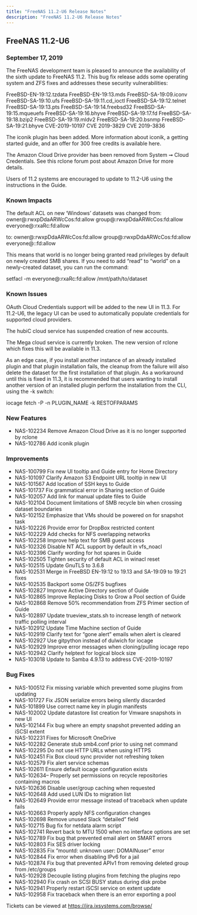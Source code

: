 ```yaml
---
title: "FreeNAS 11.2-U6 Release Notes"
description: "FreeNAS 11.2-U6 Release Notes"
---
```


## FreeNAS 11.2-U6

### September 17, 2019

The FreeNAS development team is pleased to announce the availability of the sixth update to FreeNAS 11.2. This bug fix release adds some operating system and ZFS fixes and addresses these security vulnerabilities:

FreeBSD-EN-19:12.tzdata
FreeBSD-EN-19:13.mds
FreeBSD-SA-19:09.iconv
FreeBSD-SA-19:10.ufs
FreeBSD-SA-19:11.cd_ioctl
FreeBSD-SA-19:12.telnet
FreeBSD-SA-19:13.pts
FreeBSD-SA-19:14.freebsd32
FreeBSD-SA-19:15.mqueuefs
FreeBSD-SA-19:16.bhyve
FreeBSD-SA-19:17.fd
FreeBSD-SA-19:18.bzip2
FreeBSD-SA-19:19.mldv2
FreeBSD-SA-19:20.bsnmp
FreeBSD-SA-19:21.bhyve
CVE-2019-10197
CVE 2019-3829
CVE 2019-3836

The iconik plugin has been added. More information about iconik, a getting started guide, and an offer for 300 free credits is available here.

The Amazon Cloud Drive provider has been removed from System ➞ Cloud Credentials. See this rclone forum post about Amazon Drive for more details.

Users of 11.2 systems are encouraged to update to 11.2-U6 using the instructions in the Guide.

### Known Impacts

The default ACL on new ‘Windows’ datasets was changed from:
owner@:rwxpDdaARWcCos:fd:allow
group@:rwxpDdaARWcCos:fd:allow
everyone@:rxaRc:fd:allow

to:
owner@:rwxpDdaARWcCos:fd:allow
group@:rwxpDdaARWcCos:fd:allow
everyone@::fd:allow

This means that world is no longer being granted read privileges by default on newly created SMB shares. If you need to add “read” to “world” on a newly-created dataset, you can run the command:

setfacl -m everyone@:rxaRc:fd:allow /mnt/path/to/dataset

### Known Issues

OAuth Cloud Credentials support will be added to the new UI in 11.3. For 11.2-U6, the legacy UI can be used to automatically populate credentials for supported cloud providers.

The hubiC cloud service has suspended creation of new accounts.

The Mega cloud service is currently broken. The new version of rclone which fixes this will be available in 11.3.

As an edge case, if you install another instance of an already installed plugin and that plugin installation fails, the cleanup from the failure will also delete the dataset for the first installation of that plugin. As a workaround until this is fixed in 11.3, it is recommended that users wanting to install another version of an installed plugin perform the installation from the CLI, using the -k switch:

iocage fetch -P -n PLUGIN_NAME -k RESTOFPARAMS

### New Features

+ NAS-102234 Remove Amazon Cloud Drive as it is no longer supported by rclone
+ NAS-102786 Add iconik plugin

### Improvements

+ NAS-100799 Fix new UI tooltip and Guide entry for Home Directory
+ NAS-101097 Clarify Amazon S3 Endpoint URL tooltip in new UI
+ NAS-101567 Add location of SSH keys to Guide
+ NAS-101737 Fix grammatical error in Sharing section of Guide
+ NAS-102057 Add link for manual update files to Guide
+ NAS-102104 Document limitations of SMB recycle bin when crossing dataset boundaries
+ NAS-102152 Emphasize that VMs should be powered on for snapshot task
+ NAS-102226 Provide error for DropBox restricted content
+ NAS-102229 Add checks for NFS overlapping networks
+ NAS-102258 Improve help text for SMB guest access
+ NAS-102326 Disable NT ACL support by default in vfs_noacl
+ NAS-102396 Clarify wording for hot spares in Guide
+ NAS-102505 Tighten security of default ACL in winacl reset
+ NAS-102515 Update GnuTLS to 3.6.8
+ NAS-102531 Merge in FreeBSD EN-19:12 to 19.13 and SA-19:09 to 19:21 fixes
+ NAS-102535 Backport some OS/ZFS bugfixes
+ NAS-102827 Improve Active Directory section of Guide
+ NAS-102865 Improve Replacing Disks to Grow a Pool section of Guide
+ NAS-102868 Remove 50% recommendation from ZFS Primer section of Guide
+ NAS-102897 Update trueview_stats.sh to increase length of network traffic polling interval
+ NAS-102912 Update Time Machine section of Guide
+ NAS-102919 Clarify text for “gone alert” emails when alert is cleared
+ NAS-102927 Use gitpython instead of dulwich for iocage
+ NAS-102929 Improve error messages when cloning/pulling iocage repo
+ NAS-102942 Clarify helptext for logical block size
+ NAS-103018 Update to Samba 4.9.13 to address CVE-2019-10197

### Bug Fixes

+ NAS-100512 Fix missing variable which prevented some plugins from updating
+ NAS-101727 Fix JSON serialize errors being silently discarded
+ NAS-101899 Use correct name key in plugin manifests
+ NAS-102002 Update datastore list creation for Vmware snapshots in new UI
+ NAS-102144 Fix bug where an empty snapshot prevented adding an iSCSI extent
+ NAS-102231 Fixes for Microsoft OneDrive
+ NAS-102282 Generate stub smb4.conf prior to using net command
+ NAS-102295 Do not use HTTP URLs when using HTTPS
+ NAS-102451 Fix Box cloud sync provider not refreshing token
+ NAS-102579 Fix alert service schemas
+ NAS-102611 Ensure default iocage configuration exists
+ NAS-102634– Properly set permissions on recycle repositories containing macros
+ NAS-102636 Disable user/group caching when requested
+ NAS-102648 Add used LUN IDs to migration list
+ NAS-102649 Provide error message instead of traceback when update fails
+ NAS-102663 Properly apply NFS configuration changes
+ NAS-102698 Remove unused Slack “detailed” field
+ NAS-102715 Bug fix for netdata alarm script
+ NAS-102741 Revert back to MTU 1500 when no interface options are set
+ NAS-102789 Fix bug that prevented email alert on SMART errors
+ NAS-102803 Fix SES driver locking
+ NAS-102835 Fix “mountd: unknown user: DOMAINuser” error
+ NAS-102844 Fix error when disabling IPv6 for a jail
+ NAS-102874 Fix bug that prevented APIv1 from removing deleted group from /etc/groups
+ NAS-102928 Decouple listing plugins from fetching the plugins repo
+ NAS-102940 Fix crash on SCSI BUSY status during disk probe
+ NAS-102941 Properly restart iSCSI service on extent update
+ NAS-102958 Fix traceback when there is an error exporting a pool

Tickets can be viewed at https://jira.ixsystems.com/browse/